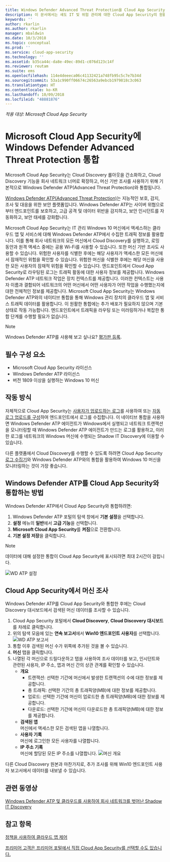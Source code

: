 ```yaml
---
title: Windows Defender Advanced Threat Protection을 Cloud App Security에 통합 | Microsoft Docs
description: 이 문서에서는 섀도 IT 및 위험 관리에 대한 Cloud App Security의 원활한 통합 및 향상된 가시성에 Windows Defender ATP를 통합하는 방법에 대한 정보를 제공합니다.
keywords: ''
author: rkarlin
ms.author: rkarlin
manager: mbaldwin
ms.date: 10/3/2018
ms.topic: conceptual
ms.prod: ''
ms.service: cloud-app-security
ms.technology: ''
ms.assetid: b35ca44c-da8e-49ec-89d1-c076d123c14f
ms.reviewer: reutam
ms.suite: ems
ms.openlocfilehash: 114e4deeeca06c41132421a748fb95c5c7e7b34d
ms.sourcegitcommit: 53a1c990ff06674c26563a9ebcb1979818c3c063
ms.translationtype: HT
ms.contentlocale: ko-KR
ms.lasthandoff: 10/09/2018
ms.locfileid: "48881876"
---
```

*적용 대상: Microsoft Cloud App Security*


# <a name="windows-defender-advanced-threat-protection-integration-with-microsoft-cloud-app-security"></a>Microsoft Cloud App Security에 Windows Defender Advanced Threat Protection 통합

Microsoft Cloud App Security는 Cloud Discovery 롤아웃을 간소화하고, Cloud Discovery 기능을 회사 네트워크 너머로 확장하고, 머신 기반 조사를 사용하기 위해 기본적으로 Windows Defender ATP(Advanced Threat Protection)와 통합됩니다. 

[Windows Defender ATP(Advanced Threat Protection)](https://docs.microsoft.com/windows/security/threat-protection/windows-defender-atp/windows-defender-advanced-threat-protection)는 지능적인 보호, 감지, 조사 및 대응을 위한 보안 플랫폼입니다. Windows Defender ATP는 사이버 위협으로부터 엔드포인트를 보호하고, 고급 공격 및 데이터 위반을 감지하고, 보안 인시던트를 자동화하고, 보안 태세를 강화합니다.

Microsoft Cloud App Security는 IT 관리 Windows 10 머신에서 액세스하는 클라우드 앱 및 서비스에 대해 Windows Defender ATP에서 수집한 트래픽 정보를 활용합니다. 이를 통해 회사 네트워크의 모든 머신에서 Cloud Discovery를 실행하고, 로밍 동안과 원격 액세스 중에는 공용 Wi-Fi를 사용할 수 있습니다. 또한 머신 기반 조사도 사용할 수 있습니다. 위험한 사용자를 식별한 후에는 해당 사용자가 액세스한 모든 머신에서 잠재적인 위험을 확인할 수 있습니다. 위험한 머신을 식별한 후에는 해당 머신을 사용한 모든 사용자의 잠재적 위험을 확인할 수 있습니다. 엔드포인트에서 Cloud App Security로 라우팅된 로그는 트래픽 활동에 대한 사용자 정보를 제공합니다. Windows Defender ATP 네트워크 작업은 장치 컨텍스트를 제공합니다. 이러한 컨텍스트는 사용자 이름과 결합되어 네트워크의 어떤 머신에서 어떤 사용자가 어떤 작업을 수행했는지에 대한 전체적인 정보를 제공합니다. Microsoft Cloud App Security는 Windows Defender ATP와의 네이티브 통합을 통해 Windows 관리 장치의 클라우드 앱 및 서비스 트래픽 데이터를 활용합니다. 이 원활한 통합에는 추가 배포가 필요하지 않으며 기본 상태로 작동 가능합니다. 엔드포인트에서 트래픽을 라우팅 또는 미러링하거나 복잡한 통합 단계를 수행할 필요가 없습니다.

> [!NOTE]
> Windows Defender ATP를 사용해 보고 싶나요? [평가판 등록](https://www.microsoft.com/WindowsForBusiness/windows-atp?ocid=docs-wdatp-assignaccess-abovefoldlink).
>


## <a name="prerequisites"></a>필수 구성 요소

- Microsoft Cloud App Security 라이선스
- Windows Defender ATP 라이선스
- 버전 1809 이상을 실행하는 Windows 10 머신


## <a name="how-it-works"></a>작동 방식

자체적으로 Cloud App Security는 [사용자가 업로드하는 로그](create-snapshot-cloud-discovery-reports.md)를 사용하여 또는 [자동 로그 업로드를 구성](discovery-docker.md)하여 엔드포인트에서 로그를 수집합니다. 이 네이티브 통합을 사용하면 Windows Defender ATP 에이전트가 Windows에서 실행되고 네트워크 트랜잭션을 모니터링할 때 Windows Defender ATP 에이전트가 만드는 로그를 활용하고, 이러한 로그를 네트워크의 Windows 머신에 수행되는 Shadow IT Discovery에 이용할 수 있습니다. 

다른 플랫폼에서 Cloud Discovery를 수행할 수 있도록 하려면 Cloud App Security [로그 수집기](discovery-docker.md)와 Windows Defender ATP와의 통합을 활용하여 Windows 10 머신을 모니터링하는 것이 가장 좋습니다.


## <a name="how-to-integrate-windows-defender-atp-with-cloud-app-security"></a>Windows Defender ATP를 Cloud App Security와 통합하는 방법

Windows Defender ATP에서 Cloud App Security와 통합하려면:

1. Windows Defender ATP 포털의 탐색 창에서 **기본 설정**을 선택합니다.
2. **설정** 메뉴의 **일반**에서 **고급 기능**을 선택합니다.
3. **Microsoft Cloud App Security**를 **켜짐**으로 전환합니다.
4. **기본 설정 저장**을 클릭합니다.

>[!NOTE]
> 데이터에 대해 설정한 통합이 Cloud App Security에 표시되려면 최대 2시간이 걸립니다.
>

   ![WD ATP 설정](./media/wdatp-settings.png)

## <a name="investigate-machines-in-cloud-app-security"></a>Cloud App Security에서 머신 조사

Windows Defender ATP를 Cloud App Security와 통합한 후에는 Cloud Discovery 대시보드에서 검색된 머신 데이터를 조사할 수 있습니다.

1. Cloud App Security 포털에서 **Cloud Discovery**, **Cloud Discovery 대시보드**를 차례로 클릭합니다.
2. 위의 탐색 모음에 있는 **연속 보고서**에서 **Win10 엔드포인트 사용자**를 선택합니다.
  ![WD ATP 보고서](./media/win10-dashboard-report.png)
4. 통합 이후 검색된 머신 수가 위쪽에 추가된 것을 볼 수 있습니다.
5. **머신** 탭을 클릭합니다.
6. 나열된 각 머신으로 드릴다운하고 탭을 사용하여 조사 데이터를 보고, 인시던트와 관련된 사용자, IP 주소, 앱과 머신 간의 상관 관계를 확인할 수 있습니다.
   - **개요**
      - 트랜잭션: 선택한 기간에 머신에서 발생한 트랜잭션의 수에 대한 정보를 제공합니다.
      - 총 트래픽: 선택한 기간의 총 트래픽양(MB)에 대한 정보를 제공합니다.
     - 업로드: 선택한 기간에 머신이 업로드한 총 트래픽양(MB)에 대한 정보를 제공합니다.
     - 다운로드: 선택한 기간에 머신이 다운로드한 총 트래픽양(MB)에 대한 정보를 제공합니다.
   - **검색된 앱**<br>
  머신에서 액세스한 모든 검색된 앱을 나열합니다.
   - **사용자 기록**<br>
    머신에 로그인한 모든 사용자를 나열합니다.
   - **IP 주소 기록**<br>
    머신에 할당된 모든 IP 주소를 나열합니다.
 ![머신 개요](./media/machines-overview.png)
 

다른 Cloud Discovery 원본과 마찬가지로, 추가 조사를 위해 Win10 엔드포인트 사용자 보고서에서 데이터를 내보낼 수 있습니다. 


## <a name="related-videos"></a>관련 동영상  
[Windows Defender ATP 및 클라우드를 사용하여 회사 네트워크를 벗어난 Shadow IT Discovery](https://www.youtube.com/watch?v=f8hbvbY1Hnc)  

## <a name="see-also"></a>참고 항목  
[정책을 사용하여 클라우드 앱 제어](control-cloud-apps-with-policies.md)   

[프리미어 고객은 프리미어 포털에서 직접 Cloud App Security를 선택할 수도 있습니다.](https://premier.microsoft.com/)  
  
